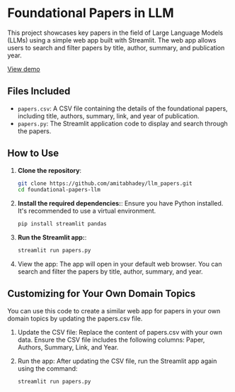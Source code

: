 # Foundational Papers in LLM

This project showcases key papers in the field of Large Language Models (LLMs) using a simple web app built with Streamlit. The web app allows users to search and filter papers by title, author, summary, and publication year.

[View demo](https://llmpapers.streamlit.app/)

## Files Included
- `papers.csv`: A CSV file containing the details of the foundational papers, including title, authors, summary, link, and year of publication.
- `papers.py`: The Streamlit application code to display and search through the papers.

## How to Use

1. **Clone the repository**:
   ```bash
   git clone https://github.com/amitabhadey/llm_papers.git
   cd foundational-papers-llm

2. **Install the required dependencies:**:
   Ensure you have Python installed. It's recommended to use a virtual environment.
   ```bash
   pip install streamlit pandas
   
3. **Run the Streamlit app:**:
   ```bash
   streamlit run papers.py

4. View the app:
   The app will open in your default web browser. You can search and filter the papers by title, author, summary, and year.

## Customizing for Your Own Domain Topics

You can use this code to create a similar web app for papers in your own domain topics by updating the papers.csv file.

1. Update the CSV file:
Replace the content of papers.csv with your own data. Ensure the CSV file includes the following columns: Paper, Authors, Summary, Link, and Year.

2. Run the app:
After updating the CSV file, run the Streamlit app again using the command:
   ```bash
   streamlit run papers.py
